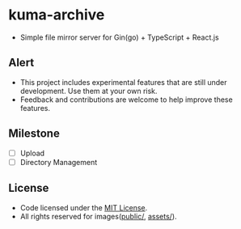 # kuma-archive
- Simple file mirror server for Gin(go) + TypeScript + React.js

## Alert
- This project includes experimental features that are still under development. Use them at your own risk.
- Feedback and contributions are welcome to help improve these features.

## Milestone
- [ ] Upload
- [ ] Directory Management

## License
- Code licensed under the <a href="https://git.wh64.net/devproje/kuma-archive/src/branch/master/LICENSE">MIT License</a>.
- All rights reserved for images([public/](https://git.wh64.net/devproje/kuma-archive/src/branch/master/public), [assets/](https://git.wh64.net/devproje/kuma-archive/src/branch/master/src/assets)).
